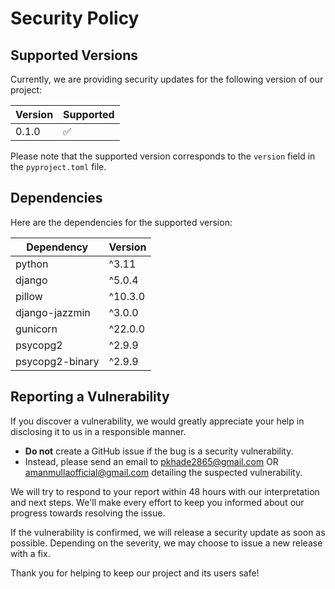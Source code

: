 # Security Policy

## Supported Versions

Currently, we are providing security updates for the following version of our project:

| Version | Supported          |
| ------- | ------------------ |
| 0.1.0   | :white_check_mark: |

Please note that the supported version corresponds to the `version` field in the `pyproject.toml` file.

## Dependencies

Here are the dependencies for the supported version:

| Dependency       | Version   |
| ---------------- | --------- |
| python           | ^3.11     |
| django           | ^5.0.4    |
| pillow           | ^10.3.0   |
| django-jazzmin   | ^3.0.0    |
| gunicorn         | ^22.0.0   |
| psycopg2         | ^2.9.9    |
| psycopg2-binary  | ^2.9.9    |

## Reporting a Vulnerability

If you discover a vulnerability, we would greatly appreciate your help in disclosing it to us in a responsible manner.

* **Do not** create a GitHub issue if the bug is a security vulnerability.
* Instead, please send an email to pkhade2865@gmail.com OR amanmullaofficial@gmail.com detailing the suspected vulnerability.

We will try to respond to your report within 48 hours with our interpretation and next steps. We'll make every effort to keep you informed about our progress towards resolving the issue.

If the vulnerability is confirmed, we will release a security update as soon as possible. Depending on the severity, we may choose to issue a new release with a fix.

Thank you for helping to keep our project and its users safe!
